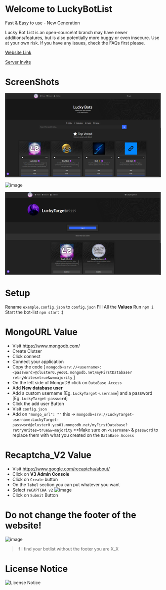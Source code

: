 # Welcome to LuckyBotList
Fast &amp; Easy to use - New Generation

Lucky Bot List is an open-source!nt branch may have newer additions/features, but is also potentially more buggy or even insecure. Use at your own risk. If you have any issues, check the FAQs first please.

[Website Link](https://luckybots.tk/)

[Server Invite](https://discord.gg/sQQFSnQhdt)

# ScreenShots
![image](/Setup/home-page.png)


![image](/Setup/bot-pae.png)


![image](/Setup/profile-page.png)

# Setup
Rename `example.config.json` to `config.json`
Fill All the **Values**
Run `npm i`
Start the bot-list `npm start` :)

# MongoURL Value
- Visit https://www.mongodb.com/
- Create Clutser
- Click connect
- Connect your application
- Copy the code [ `mongodb+srv://<username>:<password>@cluster0.yeo01.mongodb.net/myFirstDatabase?retryWrites=true&w=majority` ]
- On the left side of MongoDB click on `DataBase Access`
- Add **New database user**
- Add a custom username [Eg. `LuckyTarget-username`] and a password [Eg. `LuckyTarget-password`]
- Click the add user Button
- Visit `config.json`
- Add on `"mongo_url": ""` this -> `mongodb+srv://LuckyTarget-username:LuckyTarget-password@cluster0.yeo01.mongodb.net/myFirstDatabase?retryWrites=true&w=majority`
**Make sure on `<username>` & `password` to replace them with what you created on the `DataBase Access`

# Recaptcha_V2 Value
- Visit https://www.google.com/recaptcha/about/
- Click on **V3 Admin Console**
- Click on `Create` button
- On the `label` section you can put whatever you want
- Select `reCAPTCHA v2`
![image](https://user-images.githubusercontent.com/39243722/118609705-ac2bf600-b7c3-11eb-9378-6770576dad25.png)
- Click on `Submit` Button


# Do not change the footer of the website!
![image](https://user-images.githubusercontent.com/39243722/118507353-d4214800-b736-11eb-8511-19cebb50e0ff.png)
> If i find your botlist without the footer you are X_X

# License Notice

![License Notice](https://i.ibb.co/Q8vQDTs/image.png)
